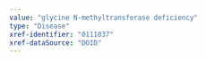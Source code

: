 ```yaml
---
value: "glycine N-methyltransferase deficiency"
type: "Disease"
xref-identifier: "0111037"
xref-dataSource: "DOID"
---
```

